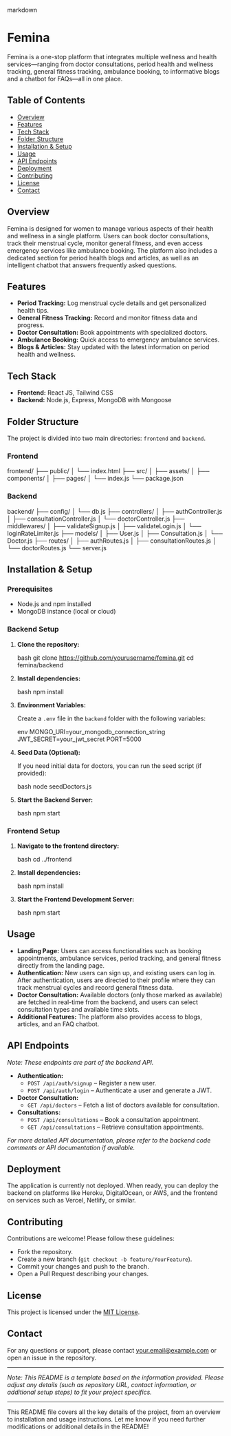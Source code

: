 markdown
# Femina

Femina is a one-stop platform that integrates multiple wellness and health services—ranging from doctor consultations, period health and wellness tracking, general fitness tracking, ambulance booking, to informative blogs and a chatbot for FAQs—all in one place.

## Table of Contents

- [Overview](#overview)
- [Features](#features)
- [Tech Stack](#tech-stack)
- [Folder Structure](#folder-structure)
- [Installation & Setup](#installation--setup)
- [Usage](#usage)
- [API Endpoints](#api-endpoints)
- [Deployment](#deployment)
- [Contributing](#contributing)
- [License](#license)
- [Contact](#contact)

## Overview

Femina is designed for women to manage various aspects of their health and wellness in a single platform. Users can book doctor consultations, track their menstrual cycle, monitor general fitness, and even access emergency services like ambulance booking. The platform also includes a dedicated section for period health blogs and articles, as well as an intelligent chatbot that answers frequently asked questions.

## Features

- **Period Tracking:** Log menstrual cycle details and get personalized health tips.
- **General Fitness Tracking:** Record and monitor fitness data and progress.
- **Doctor Consultation:** Book appointments with specialized doctors.
- **Ambulance Booking:** Quick access to emergency ambulance services.
- **Blogs & Articles:** Stay updated with the latest information on period health and wellness.

## Tech Stack

- **Frontend:** React JS, Tailwind CSS
- **Backend:** Node.js, Express, MongoDB with Mongoose

## Folder Structure

The project is divided into two main directories: `frontend` and `backend`.

### Frontend


frontend/
├── public/
│   └── index.html
├── src/
│   ├── assets/
│   ├── components/
│   ├── pages/
│   └── index.js
└── package.json


### Backend


backend/
├── config/
│   └── db.js
├── controllers/
│   ├── authController.js
│   ├── consultationController.js
│   └── doctorController.js
├── middlewares/
│   ├── validateSignup.js
│   ├── validateLogin.js
│   └── loginRateLimiter.js
├── models/
│   ├── User.js
│   ├── Consultation.js
│   └── Doctor.js
├── routes/
│   ├── authRoutes.js
│   ├── consultationRoutes.js
│   └── doctorRoutes.js
└── server.js


## Installation & Setup

### Prerequisites

- Node.js and npm installed
- MongoDB instance (local or cloud)

### Backend Setup

1. **Clone the repository:**

   bash
   git clone https://github.com/yourusername/femina.git
   cd femina/backend
   

2. **Install dependencies:**

   bash
   npm install
   

3. **Environment Variables:**

   Create a `.env` file in the `backend` folder with the following variables:

   env
   MONGO_URI=your_mongodb_connection_string
   JWT_SECRET=your_jwt_secret
   PORT=5000
   

4. **Seed Data (Optional):**

   If you need initial data for doctors, you can run the seed script (if provided):

   bash
   node seedDoctors.js
   

5. **Start the Backend Server:**

   bash
   npm start
   

### Frontend Setup

1. **Navigate to the frontend directory:**

   bash
   cd ../frontend
   

2. **Install dependencies:**

   bash
   npm install
   

3. **Start the Frontend Development Server:**

   bash
   npm start
   

## Usage

- **Landing Page:** Users can access functionalities such as booking appointments, ambulance services, period tracking, and general fitness directly from the landing page.
- **Authentication:** New users can sign up, and existing users can log in. After authentication, users are directed to their profile where they can track menstrual cycles and record general fitness data.
- **Doctor Consultation:** Available doctors (only those marked as available) are fetched in real-time from the backend, and users can select consultation types and available time slots.
- **Additional Features:** The platform also provides access to blogs, articles, and an FAQ chatbot.

## API Endpoints

*Note: These endpoints are part of the backend API.*

- **Authentication:**
  - `POST /api/auth/signup` – Register a new user.
  - `POST /api/auth/login` – Authenticate a user and generate a JWT.
- **Doctor Consultation:**
  - `GET /api/doctors` – Fetch a list of doctors available for consultation.
- **Consultations:**
  - `POST /api/consultations` – Book a consultation appointment.
  - `GET /api/consultations` – Retrieve consultation appointments.

*For more detailed API documentation, please refer to the backend code comments or API documentation if available.*

## Deployment

The application is currently not deployed. When ready, you can deploy the backend on platforms like Heroku, DigitalOcean, or AWS, and the frontend on services such as Vercel, Netlify, or similar.

## Contributing

Contributions are welcome! Please follow these guidelines:
- Fork the repository.
- Create a new branch (`git checkout -b feature/YourFeature`).
- Commit your changes and push to the branch.
- Open a Pull Request describing your changes.

## License

This project is licensed under the [MIT License](LICENSE).

## Contact

For any questions or support, please contact [your.email@example.com](mailto:your.email@example.com) or open an issue in the repository.

---

*Note: This README is a template based on the information provided. Please adjust any details (such as repository URL, contact information, or additional setup steps) to fit your project specifics.*


---

This README file covers all the key details of the project, from an overview to installation and usage instructions. Let me know if you need further modifications or additional details in the README!